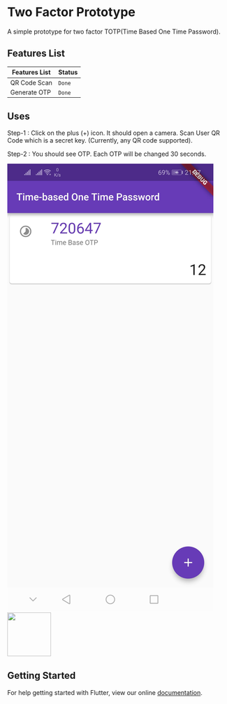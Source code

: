 # Two Factor Prototype 

A simple prototype for two factor TOTP(Time Based One Time Password).

## Features List 
| Features List   | Status       |
| ---    | ---         | 
| QR Code Scan   | `Done`       
| Generate OTP | `Done`      |

## Uses
Step-1 : Click on the plus (+) icon. It should open a camera. Scan User QR Code which is a secret key. (Currently, any QR code supported). 

Step-2 : You should see OTP. Each OTP will be changed 30 seconds. 

![Two Factor OTP](screenshot/two_factor.jpg)
<img src="https://github.com/vubon/dart-totp/raw/dev/screenshot/two_factor.jpg" width="100" height="100">

## Getting Started
For help getting started with Flutter, view our online
[documentation](https://flutter.io/).
